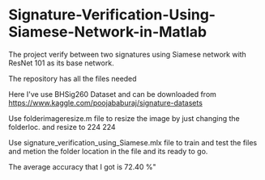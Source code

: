# Signature-Verification-Using-Siamese-Network-in-Matlab
The project verify between two signatures using Siamese network with ResNet 101 as its base network. 

The repository has all the files needed 

Here I've use BHSig260 Dataset and can be downloaded from 
https://www.kaggle.com/poojababuraj/signature-datasets


Use folderimageresize.m file to resize the image by just changing the folderloc. and resize to 224 224 
 
Use signature_verification_using_Siamese.mlx file to train and test the files and metion the folder location in the file and its ready to go.

The average accuracy that I got is 72.40 %"
